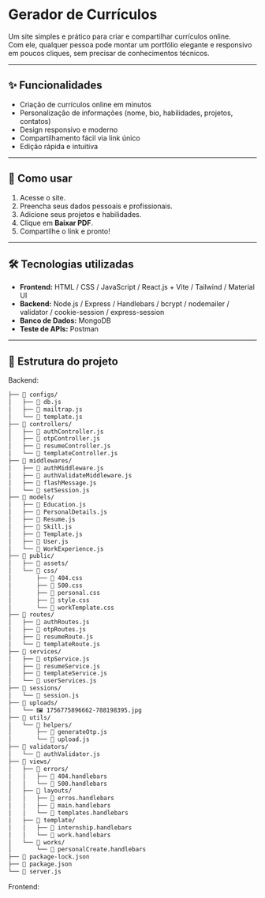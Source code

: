# Gerador de Currículos

Um site simples e prático para criar e compartilhar currículos online.  
Com ele, qualquer pessoa pode montar um portfólio elegante e responsivo em poucos cliques, sem precisar de conhecimentos técnicos.  

---

## ✨ Funcionalidades  
- Criação de currículos online em minutos  
- Personalização de informações (nome, bio, habilidades, projetos, contatos)  
- Design responsivo e moderno  
- Compartilhamento fácil via link único  
- Edição rápida e intuitiva  

---

## 🚀 Como usar  
1. Acesse o site.  
2. Preencha seus dados pessoais e profissionais.  
3. Adicione seus projetos e habilidades.  
4. Clique em **Baixar PDF**.  
5. Compartilhe o link e pronto!  

---

## 🛠️ Tecnologias utilizadas  
- **Frontend:** HTML / CSS / JavaScript / React.js + Vite / Tailwind / Material UI
- **Backend:** Node.js / Express / Handlebars / bcrypt / nodemailer / validator / cookie-session / express-session
- **Banco de Dados:** MongoDB
- **Teste de APIs:** Postman

---

## 📂 Estrutura do projeto  
Backend:
```bash
├── 📁 configs/
│   ├── 📄 db.js
│   ├── 📄 mailtrap.js
│   └── 📄 template.js
├── 📁 controllers/
│   ├── 📄 authController.js
│   ├── 📄 otpController.js
│   ├── 📄 resumeController.js
│   └── 📄 templateController.js
├── 📁 middlewares/
│   ├── 📄 authMiddleware.js
│   ├── 📄 authValidateMiddleware.js
│   ├── 📄 flashMessage.js
│   └── 📄 setSession.js
├── 📁 models/
│   ├── 📄 Education.js
│   ├── 📄 PersonalDetails.js
│   ├── 📄 Resume.js
│   ├── 📄 Skill.js
│   ├── 📄 Template.js
│   ├── 📄 User.js
│   └── 📄 WorkExperience.js
├── 📁 public/
│   ├── 📁 assets/
│   └── 📁 css/
│       ├── 🎨 404.css
│       ├── 🎨 500.css
│       ├── 🎨 personal.css
│       ├── 🎨 style.css
│       └── 🎨 workTemplate.css
├── 📁 routes/
│   ├── 📄 authRoutes.js
│   ├── 📄 otpRoutes.js
│   ├── 📄 resumeRoute.js
│   └── 📄 templateRoute.js
├── 📁 services/
│   ├── 📄 otpService.js
│   ├── 📄 resumeService.js
│   ├── 📄 templateService.js
│   └── 📄 userServices.js
├── 📁 sessions/
│   └── 📄 session.js
├── 📁 uploads/
│   └── 🖼️ 1756775896662-788198395.jpg
├── 📁 utils/
│   └── 📁 helpers/
│       ├── 📄 generateOtp.js
│       └── 📄 upload.js
├── 📁 validators/
│   └── 📄 authValidator.js
├── 📁 views/
│   ├── 📁 errors/
│   │   ├── 📄 404.handlebars
│   │   └── 📄 500.handlebars
│   ├── 📁 layouts/
│   │   ├── 📄 erros.handlebars
│   │   ├── 📄 main.handlebars
│   │   └── 📄 templates.handlebars
│   ├── 📁 template/
│   │   ├── 📄 internship.handlebars
│   │   └── 📄 work.handlebars
│   └── 📁 works/
│       └── 📄 personalCreate.handlebars
├── 📄 package-lock.json
├── 📄 package.json
└── 📄 server.js
```
Frontend:
